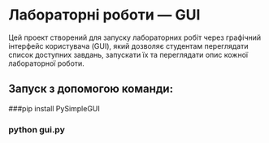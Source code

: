 # Лабораторні роботи — GUI

Цей проект створений для запуску лабораторних робіт через графічний інтерфейс користувача (GUI), який дозволяє студентам переглядати список доступних завдань, запускати їх та переглядати опис кожної лабораторної роботи.


## Запуск з допомогою команди: 

###pip install PySimpleGUI

### python gui.py


